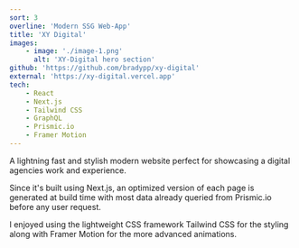 ```yaml
---
sort: 3
overline: 'Modern SSG Web-App'
title: 'XY Digital'
images:
    - image: './image-1.png'
      alt: 'XY-Digital hero section'
github: 'https://github.com/bradypp/xy-digital'
external: 'https://xy-digital.vercel.app'
tech:
    - React
    - Next.js
    - Tailwind CSS
    - GraphQL
    - Prismic.io
    - Framer Motion
---
```


A lightning fast and stylish modern website perfect for showcasing a digital agencies work and experience.

Since it's built using Next.js, an optimized version of each page is generated at build time with most data already queried from Prismic.io before any user request.

I enjoyed using the lightweight CSS framework Tailwind CSS for the styling along with Framer Motion for the more advanced animations.
